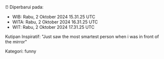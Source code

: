 ⏰ Diperbarui pada:
- WIB: Rabu, 2 Oktober 2024 15.31.25 UTC
- WITA: Rabu, 2 Oktober 2024 16.31.25 UTC
- WIT: Rabu, 2 Oktober 2024 17.31.25 UTC

Kutipan Inspiratif:
"Just saw the most smartest person when i was in front of the mirror"


Kategori: funny

